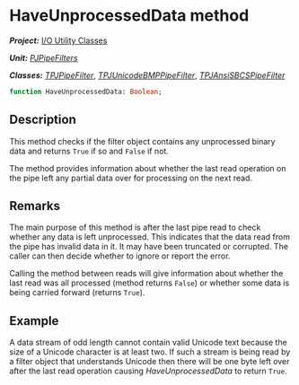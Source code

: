 # HaveUnprocessedData method

***Project:*** [I/O Utility Classes](../API.md)

***Unit:*** [_PJPipeFilters_](./PJPipeFilters.md)

***Classes:*** [_TPJPipeFilter_](./TPJPipeFilter.md), [_TPJUnicodeBMPPipeFilter_](./TPJUnicodeBMPPipeFilter.md), [_TPJAnsiSBCSPipeFilter_](./TPJAnsiSBCSPipeFilter.md)

```pascal
function HaveUnprocessedData: Boolean;
```

## Description

This method checks if the filter object contains any unprocessed binary data and returns `True` if so and `False` if not.

The method provides information about whether the last read operation on the pipe left any partial data over for processing on the next read.

## Remarks

The main purpose of this method is after the last pipe read to check whether any data is left unprocessed. This indicates that the data read from the pipe has invalid data in it. It may have been truncated or corrupted. The caller can then decide whether to ignore or report the error.

Calling the method between reads will give information about whether the last read was all processed (method returns `False`) or whether some data is being carried forward (returns `True`).

## Example

A data stream of odd length cannot contain valid Unicode text because the size of a Unicode character is at least two. If such a stream is being read by a filter object that understands Unicode then there will be one byte left over after the last read operation causing _HaveUnprocessedData_ to return `True`.

